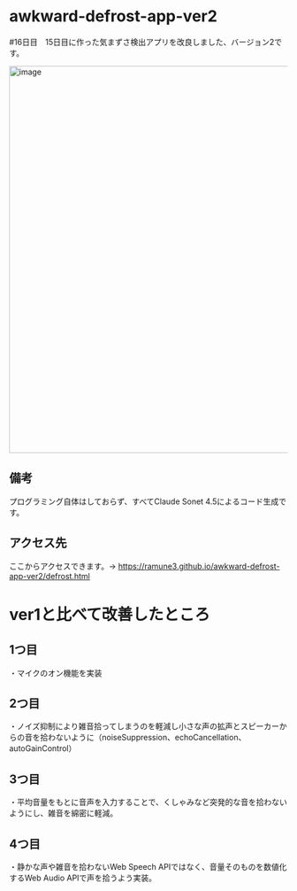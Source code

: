 # awkward-defrost-app-ver2
#16日目　15日目に作った気まずさ検出アプリを改良しました、バージョン2です。

<img width="681" height="699" alt="image" src="https://github.com/user-attachments/assets/42bb20ac-4b87-4360-b90c-a0003310e599" />


## 備考
プログラミング自体はしておらず、すべてClaude Sonet 4.5によるコード生成です。

## アクセス先
ここからアクセスできます。→ https://ramune3.github.io/awkward-defrost-app-ver2/defrost.html

# ver1と比べて改善したところ

## 1つ目
・マイクのオン機能を実装

## 2つ目
・ノイズ抑制により雑音拾ってしまうのを軽減し小さな声の拡声とスピーカーからの音を拾わないように（noiseSuppression、echoCancellation、autoGainControl）

## 3つ目
・平均音量をもとに音声を入力することで、くしゃみなど突発的な音を拾わないようにし、雑音を綿密に軽減。

## 4つ目
・静かな声や雑音を拾わないWeb Speech APIではなく、音量そのものを数値化するWeb Audio APIで声を拾うよう実装。
